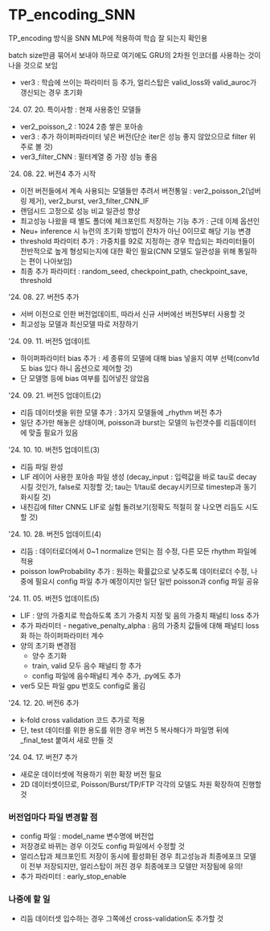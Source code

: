 # TP_encoding_SNN

TP_encoding 방식을 SNN MLP에 적용하여 학습 잘 되는지 확인용

batch size만큼 묶어서 보내야 하므로 여기에도 GRU의 2차원 인코더를 사용하는 것이 나을 것으로 보임

- ver3 : 학습에 쓰이는 파라미터 등 추가, 얼리스탑은 valid_loss와 valid_auroc가 갱신되는 경우 초기화
 
`24. 07. 20. 특이사항 : 현재 사용중인 모델들
- ver2_poisson_2 : 1024 2층 쌓은 포아송
- ver3 : 추가 하이퍼파라미터 넣은 버전(단순 iter은 성능 좋지 않았으므로 filter 위주로 볼 것)
- ver3_filter_CNN : 필터계열 중 가장 성능 좋음


`24. 08. 22. 버전4 추가 시작
- 이전 버전들에서 계속 사용되는 모델들만 추려서 버전통일 : ver2_poisson_2(넘버링 제거), ver2_burst, ver3_filter_CNN_IF
- 랜덤시드 고정으로 성능 비교 일관성 향상
- 최고성능 나왔을 때 별도 폴더에 체크포인트 저장하는 기능 추가 : 근데 이제 옵션인
- Neu+ inference 시 뉴런의 초기화 방법이 잔차가 아닌 0이므로 해당 기능 변경
- threshold 파라미터 추가 : 가중치를 92로 지정하는 경우 학습되는 파라미터들이 전반적으로 높게 형성되는지에 대한 확인 필요(CNN 모델도 일관성을 위해 통일하는 편이 나아보임)
- 최종 추가 파라미터 : random_seed, checkpoint_path, checkpoint_save, threshold

'24. 08. 27. 버전5 추가
- 서버 이전으로 인한 버전업데이트, 따라서 신규 서버에선 버전5부터 사용할 것
- 최고성능 모델과 최신모델 따로 저장하기

'24. 09. 11. 버전5 업데이트
- 하이퍼파라미터 bias 추가 : 세 종류의 모델에 대해 bias 넣을지 여부 선택(conv1d도 bias 있다 하니 옵션으로 제어할 것)
- 단 모델명 등에 bias 여부를 집어넣진 않았음

'24. 09. 21. 버전5 업데이트(2)
- 리듬 데이터셋을 위한 모델 추가 : 3가지 모델들에 _rhythm 버전 추가
- 일단 추가만 해놓은 상태이며, poisson과 burst는 모델의 뉴런갯수를 리듬데이터에 맞출 필요가 있음

'24. 10. 10. 버전5 업데이트(3)
- 리듬 파일 완성
- LIF 레이어 사용한 포아송 파일 생성 (decay_input : 입력값을 바로 tau로 decay시킬 것인가, false로 지정할 것; tau는 1/tau로 decay시키므로 timestep과 동기화시킬 것)
- 내친김에 filter CNN도 LIF로 실험 돌려보기(정확도 적절히 잘 나오면 리듬도 시도할 것)

'24. 10. 28. 버전5 업데이트(4)
- 리듬 : 데이터로더에서 0~1 normalize 안되는 점 수정, 다른 모든 rhythm 파일에 적용
- poisson lowProbability 추가 : 원하는 확률값으로 낮추도록 데이터로더 수정, 나중에 필요시 config 파일 추가 예정이지만 일단 일반 poisson과 config 파일 공유

'24. 11. 05. 버전5 업데이트(5)
- LIF : 양의 가중치로 학습하도록 초기 가중치 지정 및 음의 가중치 패널티 loss 추가
- 추가 파라미터 - negative_penalty_alpha : 음의 가중치 값들에 대해 패널티 loss화 하는 하이퍼파라미터 계수
- 양의 초기화 변경점   
    - 양수 초기화
    - train, valid 모두 음수 패널티 항 추가
    - config 파일에 음수패널티 계수 추가, .py에도 추가
- ver5 모든 파일 gpu 번호도 config로 옮김

'24. 12. 20. 버전6 추가
- k-fold cross validation 코드 추가로 적용
- 단, test 데이터를 위한 용도를 위한 경우 버전 5 복사해다가 파일명 뒤에 _final_test 붙여서 새로 만들 것

'24. 04. 17. 버전7 추가
- 새로운 데이터셋에 적용하기 위한 확장 버전 필요
- 2D 데이터셋이므로, Poisson/Burst/TP/FTP 각각의 모델도 차원 확장하여 진행할 것



### 버전업마다 파일 변경할 점
- config 파일 : model_name 변수명에 버전업
- 저장경로 바뀌는 경우 이것도 config 파일에서 수정할 것
- 얼리스탑과 체크포인트 저장이 동시에 활성화된 경우 최고성능과 최종에포크 모델이 전부 저장되지만, 얼리스탑이 꺼진 경우 최종에포크 모델만 저장됨에 유의!
- 추가 파라미터 : early_stop_enable

### 나중에 할 일
- 리듬 데이터셋 입수하는 경우 그쪽에선 cross-validation도 추가할 것